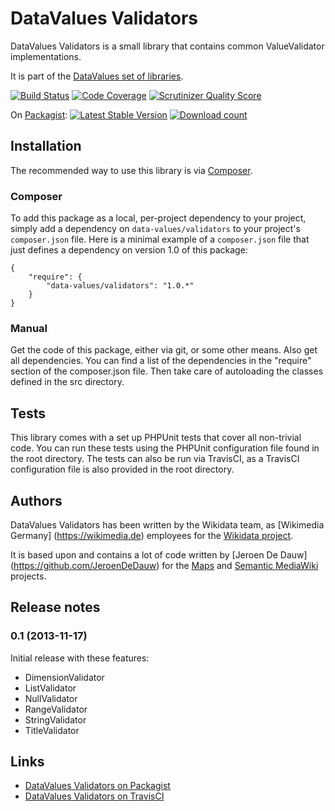 # DataValues Validators

DataValues Validators is a small library that contains common ValueValidator implementations.

It is part of the [DataValues set of libraries](https://github.com/DataValues).

[![Build Status](https://secure.travis-ci.org/DataValues/Validators.png?branch=master)](http://travis-ci.org/DataValues/Validators)
[![Code Coverage](https://scrutinizer-ci.com/g/DataValues/Validators/badges/coverage.png?s=677e53b2fab73a0bfad4aabe3f229f2f9d287a00)](https://scrutinizer-ci.com/g/DataValues/Validators/)
[![Scrutinizer Quality Score](https://scrutinizer-ci.com/g/DataValues/Validators/badges/quality-score.png?s=6e5e7ac8557b7177926e89e39387e73f0bf87fe3)](https://scrutinizer-ci.com/g/DataValues/Validators/)

On [Packagist](https://packagist.org/packages/data-values/validators):
[![Latest Stable Version](https://poser.pugx.org/data-values/validators/version.png)](https://packagist.org/packages/data-values/validators)
[![Download count](https://poser.pugx.org/data-values/validators/d/total.png)](https://packagist.org/packages/data-values/validators)

## Installation

The recommended way to use this library is via [Composer](http://getcomposer.org/).

### Composer

To add this package as a local, per-project dependency to your project, simply add a
dependency on `data-values/validators` to your project's `composer.json` file.
Here is a minimal example of a `composer.json` file that just defines a dependency on
version 1.0 of this package:

    {
        "require": {
            "data-values/validators": "1.0.*"
        }
    }

### Manual

Get the code of this package, either via git, or some other means. Also get all dependencies.
You can find a list of the dependencies in the "require" section of the composer.json file.
Then take care of autoloading the classes defined in the src directory.

## Tests

This library comes with a set up PHPUnit tests that cover all non-trivial code. You can run these
tests using the PHPUnit configuration file found in the root directory. The tests can also be run
via TravisCI, as a TravisCI configuration file is also provided in the root directory.

## Authors

DataValues Validators has been written by the Wikidata team, as [Wikimedia Germany]
(https://wikimedia.de) employees for the [Wikidata project](https://wikidata.org/).

It is based upon and contains a lot of code written by [Jeroen De Dauw]
(https://github.com/JeroenDeDauw) for the [Maps](https://github.com/JeroenDeDauw/Maps) and
[Semantic MediaWiki](https://semantic-mediawiki.org/) projects.

## Release notes

### 0.1 (2013-11-17)

Initial release with these features:

* DimensionValidator
* ListValidator
* NullValidator
* RangeValidator
* StringValidator
* TitleValidator

## Links

* [DataValues Validators on Packagist](https://packagist.org/packages/data-values/validators)
* [DataValues Validators on TravisCI](https://travis-ci.org/DataValues/Validators)
